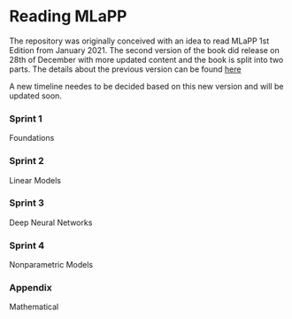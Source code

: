# Reading MLaPP

The repository was originally conceived with an idea to read MLaPP 1st Edition from January 2021. The second version of the book did release on 28th of December with more updated content and the book is split into two parts. The details about the previous version can be found [here](README-MLaPP-1st-edition.md)

A new timeline needes to be decided based on this new version and will be updated soon.

### Sprint 1

Foundations

### Sprint 2
Linear Models

### Sprint 3

Deep Neural Networks

### Sprint 4

Nonparametric Models

### Appendix
Mathematical
